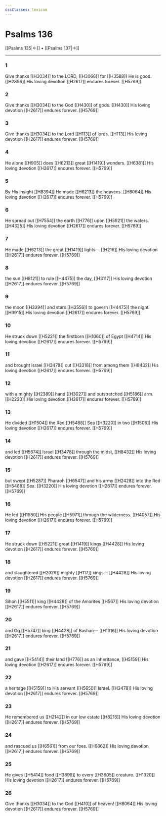 ```yaml
---
cssClasses: lexicon
---
```


# Psalms 136

[[Psalms 135|←]] • [[Psalms 137|→]]

---

### 1
Give thanks [[H3034]] to the LORD, [[H3068]] for [[H3588]] He is good. [[H2896]] His loving devotion [[H2617]] endures forever. [[H5769]]

### 2
Give thanks [[H3034]] to the God [[H430]] of gods. [[H430]] His loving devotion [[H2617]] endures forever. [[H5769]]

### 3
Give thanks [[H3034]] to the Lord [[H113]] of lords. [[H113]] His loving devotion [[H2617]] endures forever. [[H5769]]

### 4
He alone [[H905]] does [[H6213]] great [[H1419]] wonders. [[H6381]] His loving devotion [[H2617]] endures forever. [[H5769]]

### 5
By His insight [[H8394]] He made [[H6213]] the heavens. [[H8064]] His loving devotion [[H2617]] endures forever. [[H5769]]

### 6
He spread out [[H7554]] the earth [[H776]] upon [[H5921]] the waters. [[H4325]] His loving devotion [[H2617]] endures forever. [[H5769]]

### 7
He made [[H6213]] the great [[H1419]] lights— [[H216]] His loving devotion [[H2617]] endures forever. [[H5769]]

### 8
the sun [[H8121]] to rule [[H4475]] the day, [[H3117]] His loving devotion [[H2617]] endures forever. [[H5769]]

### 9
the moon [[H3394]] and stars [[H3556]] to govern [[H4475]] the night. [[H3915]] His loving devotion [[H2617]] endures forever. [[H5769]]

### 10
He struck down [[H5221]] the firstborn [[H1060]] of Egypt [[H4714]] His loving devotion [[H2617]] endures forever. [[H5769]]

### 11
and brought Israel [[H3478]] out [[H3318]] from among them [[H8432]] His loving devotion [[H2617]] endures forever. [[H5769]]

### 12
with a mighty [[H2389]] hand [[H3027]] and outstretched [[H5186]] arm. [[H2220]] His loving devotion [[H2617]] endures forever. [[H5769]]

### 13
He divided [[H1504]] the Red [[H5488]] Sea [[H3220]] in two [[H1506]] His loving devotion [[H2617]] endures forever. [[H5769]]

### 14
and led [[H5674]] Israel [[H3478]] through the midst, [[H8432]] His loving devotion [[H2617]] endures forever. [[H5769]]

### 15
but swept [[H5287]] Pharaoh [[H6547]] and his army [[H2428]] into the Red [[H5488]] Sea. [[H3220]] His loving devotion [[H2617]] endures forever. [[H5769]]

### 16
He led [[H1980]] His people [[H5971]] through the wilderness. [[H4057]] His loving devotion [[H2617]] endures forever. [[H5769]]

### 17
He struck down [[H5221]] great [[H1419]] kings [[H4428]] His loving devotion [[H2617]] endures forever. [[H5769]]

### 18
and slaughtered [[H2026]] mighty [[H117]] kings— [[H4428]] His loving devotion [[H2617]] endures forever. [[H5769]]

### 19
Sihon [[H5511]] king [[H4428]] of the Amorites [[H567]] His loving devotion [[H2617]] endures forever. [[H5769]]

### 20
and Og [[H5747]] king [[H4428]] of Bashan— [[H1316]] His loving devotion [[H2617]] endures forever. [[H5769]]

### 21
and gave [[H5414]] their land [[H776]] as an inheritance, [[H5159]] His loving devotion [[H2617]] endures forever. [[H5769]]

### 22
a heritage [[H5159]] to His servant [[H5650]] Israel. [[H3478]] His loving devotion [[H2617]] endures forever. [[H5769]]

### 23
He remembered us [[H2142]] in our low estate [[H8216]] His loving devotion [[H2617]] endures forever. [[H5769]]

### 24
and rescued us [[H6561]] from our foes. [[H6862]] His loving devotion [[H2617]] endures forever. [[H5769]]

### 25
He gives [[H5414]] food [[H3899]] to every [[H3605]] creature. [[H1320]] His loving devotion [[H2617]] endures forever. [[H5769]]

### 26
Give thanks [[H3034]] to the God [[H410]] of heaven! [[H8064]] His loving devotion [[H2617]] endures forever. [[H5769]]

